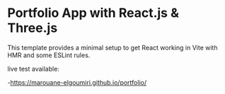 # Portfolio App with React.js & Three.js 

This template provides a minimal setup to get React working in Vite with HMR and some ESLint rules.

live test available:

-https://marouane-elgoumiri.github.io/portfolio/

